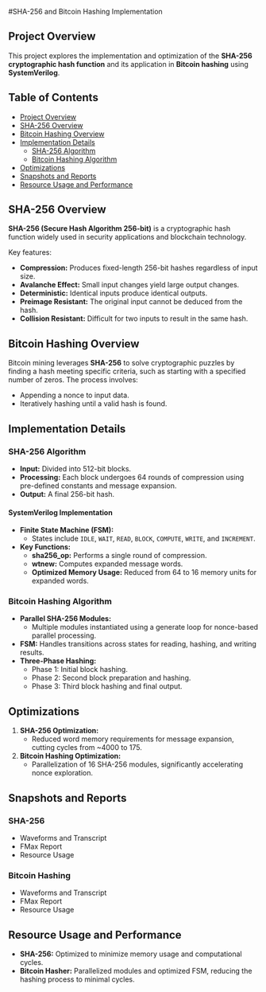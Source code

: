 #SHA-256 and Bitcoin Hashing Implementation

## Project Overview

This project explores the implementation and optimization of the **SHA-256 cryptographic hash function** and its application in **Bitcoin hashing** using **SystemVerilog**.

## Table of Contents
- [Project Overview](#project-overview)
- [SHA-256 Overview](#sha-256-overview)
- [Bitcoin Hashing Overview](#bitcoin-hashing-overview)
- [Implementation Details](#implementation-details)
  - [SHA-256 Algorithm](#sha-256-algorithm)
  - [Bitcoin Hashing Algorithm](#bitcoin-hashing-algorithm)
- [Optimizations](#optimizations)
- [Snapshots and Reports](#snapshots-and-reports)
- [Resource Usage and Performance](#resource-usage-and-performance)

## SHA-256 Overview

**SHA-256 (Secure Hash Algorithm 256-bit)** is a cryptographic hash function widely used in security applications and blockchain technology. 

Key features:
- **Compression:** Produces fixed-length 256-bit hashes regardless of input size.
- **Avalanche Effect:** Small input changes yield large output changes.
- **Deterministic:** Identical inputs produce identical outputs.
- **Preimage Resistant:** The original input cannot be deduced from the hash.
- **Collision Resistant:** Difficult for two inputs to result in the same hash.

## Bitcoin Hashing Overview

Bitcoin mining leverages **SHA-256** to solve cryptographic puzzles by finding a hash meeting specific criteria, such as starting with a specified number of zeros. The process involves:
- Appending a nonce to input data.
- Iteratively hashing until a valid hash is found.

## Implementation Details

### SHA-256 Algorithm

- **Input:** Divided into 512-bit blocks.
- **Processing:** Each block undergoes 64 rounds of compression using pre-defined constants and message expansion.
- **Output:** A final 256-bit hash.

#### SystemVerilog Implementation
- **Finite State Machine (FSM):**
  - States include `IDLE`, `WAIT`, `READ`, `BLOCK`, `COMPUTE`, `WRITE`, and `INCREMENT`.
- **Key Functions:**
  - **sha256_op:** Performs a single round of compression.
  - **wtnew:** Computes expanded message words.
  - **Optimized Memory Usage:** Reduced from 64 to 16 memory units for expanded words.

### Bitcoin Hashing Algorithm

- **Parallel SHA-256 Modules:**
  - Multiple modules instantiated using a generate loop for nonce-based parallel processing.
- **FSM:** Handles transitions across states for reading, hashing, and writing results.
- **Three-Phase Hashing:**
  - Phase 1: Initial block hashing.
  - Phase 2: Second block preparation and hashing.
  - Phase 3: Third block hashing and final output.

## Optimizations

1. **SHA-256 Optimization:**
   - Reduced word memory requirements for message expansion, cutting cycles from ~4000 to 175.
2. **Bitcoin Hashing Optimization:**
   - Parallelization of 16 SHA-256 modules, significantly accelerating nonce exploration.

## Snapshots and Reports

### SHA-256
- Waveforms and Transcript
- FMax Report
- Resource Usage

### Bitcoin Hashing
- Waveforms and Transcript
- FMax Report
- Resource Usage

## Resource Usage and Performance
- **SHA-256:** Optimized to minimize memory usage and computational cycles.
- **Bitcoin Hasher:** Parallelized modules and optimized FSM, reducing the hashing process to minimal cycles.
